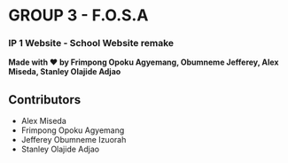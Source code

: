 # GROUP 3 - F.O.S.A

### IP 1 Website - School Website remake

<b>Made with :heart: by Frimpong Opoku Agyemang, Obumneme Jefferey, Alex Miseda, Stanley Olajide Adjao </b>

## Contributors

- Alex Miseda
- Frimpong Opoku Agyemang
- Jefferey Obumneme Izuorah
- Stanley Olajide Adjao
